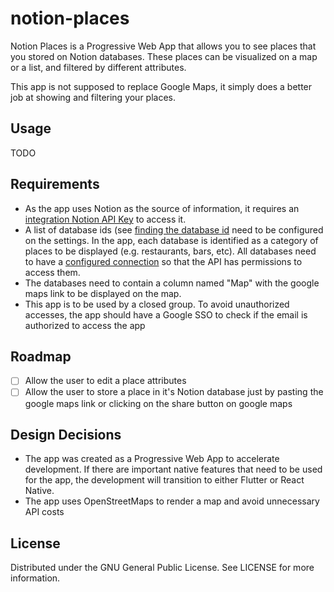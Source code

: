 # notion-places

Notion Places is a Progressive Web App that allows you to see places that you stored on Notion databases. These places can be visualized on a map or a list, and filtered by different attributes. 

This app is not supposed to replace Google Maps, it simply does a better job at showing and filtering your places.

## Usage

TODO

## Requirements

- As the app uses Notion as the source of information, it requires an [integration Notion API Key](https://developers.notion.com/docs/create-a-notion-integration) to access it.
- A list of database ids (see [finding the database id](https://developers.notion.com/reference/retrieve-a-database) need to be configured on the settings. In the app, each database is identified as a category of places to be displayed (e.g. restaurants, bars, etc). All databases need to have a [configured connection](https://developers.notion.com/docs/working-with-databases#adding-pages-to-a-database) so that the API has permissions to access them.
- The databases need to contain a column named "Map" with the google maps link to be displayed on the map.
- This app is to be used by a closed group. To avoid unauthorized accesses, the app should have a Google SSO to check if the email is authorized to access the app

## Roadmap
- [ ] Allow the user to edit a place attributes
- [ ] Allow the user to store a place in it's Notion database just by pasting the google maps link or clicking on the share button on google maps

## Design Decisions
- The app was created as a Progressive Web App to accelerate development. If there are important native features that need to be used for the app, the development will transition to either Flutter or React Native.
- The app uses OpenStreetMaps to render a map and avoid unnecessary API costs

## License

Distributed under the GNU General Public License. See LICENSE for more information.